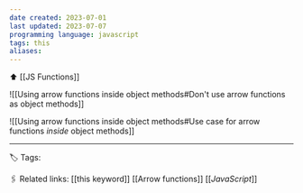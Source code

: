 ```yaml
---
date created: 2023-07-01
last updated: 2023-07-07
programming language: javascript
tags: this
aliases: 
---
```

⬆ [[JS Functions]]
 
![[Using arrow functions inside object methods#Don't use arrow functions as object methods]]

![[Using arrow functions inside object methods#Use case for arrow functions *inside* object methods]]

---
🏷 Tags: 

🖇 Related links:
[[this keyword]]
[[Arrow functions]]
[[_JavaScript_]]

